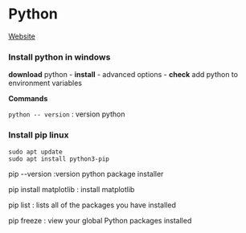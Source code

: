 # Python
[Website](https://www.python.org/)

### Install python in windows

**download** python -  **install** - advanced options - **check** add python to environment variables

**Commands**

 `python -- version` : version python 

 ### Install pip  linux

```
sudo apt update
sudo apt install python3-pip
 ```


 pip --version :version python package installer 

pip install matplotlib : install matplotlib

pip list  : lists all of the packages you have installed

pip freeze : view your global Python packages installed
